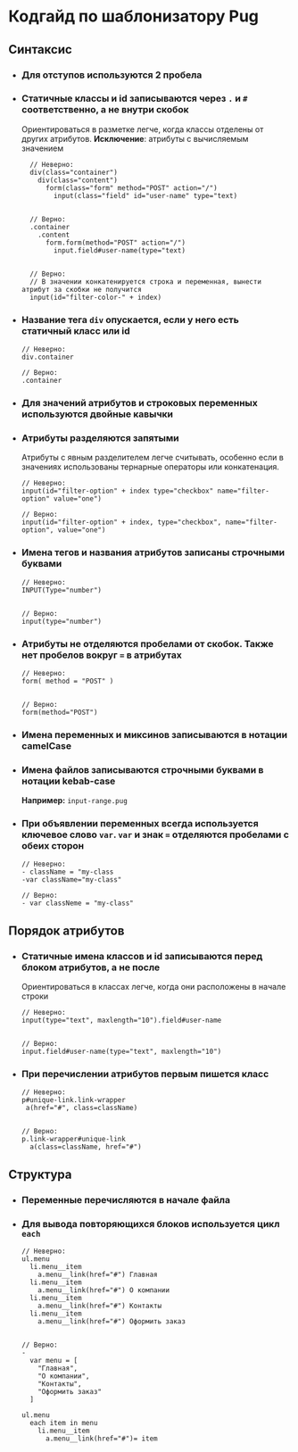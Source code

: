 # Кодгайд по шаблонизатору Pug

## Синтаксис

* ### Для отступов используются 2 пробела
* ### Статичные классы и id записываются через `.` и `#` соответственно, а не внутри скобок
  Ориентироваться в разметке легче, когда классы отделены от других атрибутов. 
  __Исключение__: атрибуты с вычисляемым значением
  ```pug
    // Неверно:
    div(class="container")
      div(class="content")
        form(class="form" method="POST" action="/")
          input(class="field" id="user-name" type="text)


    // Верно:
    .container
      .content
        form.form(method="POST" action="/")
          input.field#user-name(type="text)
          
          
    // Верно:
    // В значении конкатенируется строка и переменная, вынести атрибут за скобки не получится
    input(id="filter-color-" + index)    
  ```
* ### Название тега `div` опускается, если у него есть статичный класс или id
  ```pug
  // Неверно:
  div.container

  // Верно:
  .container
  ```
* ### Для значений атрибутов и строковых переменных используются двойные кавычки
* ### Атрибуты разделяются запятыми
  Атрибуты с явным разделителем легче считывать, особенно если в значениях использованы тернарные операторы или конкатенация.
  ```pug
  // Неверно:
  input(id="filter-option" + index type="checkbox" name="filter-option" value="one")

  // Верно:
  input(id="filter-option" + index, type="checkbox", name="filter-option", value="one")
  ```
* ### Имена тегов и названия атрибутов записаны строчными буквами
  ```pug
  // Неверно:
  INPUT(Type="number")


  // Верно:
  input(type="number")
  ```
* ### Атрибуты не отделяются пробелами от скобок. Также нет пробелов вокруг `=` в атрибутах 
  ```pug
  // Неверно:
  form( method = "POST" )


  // Верно:
  form(method="POST")
  ```

* ### Имена переменных и миксинов записываются в нотации camelCase
* ### Имена файлов записываются строчными буквами в нотации kebab-case
  __Например:__ `input-range.pug`
* ### При объявлении переменных всегда используется ключевое слово `var`. `var` и знак `=` отделяются пробелами с обеих сторон
  ```pug
  // Неверно:
  - className = "my-class
  -var className="my-class"

  // Верно:
  - var classNeme = "my-class"
  ```
 
## Порядок атрибутов
* ### Статичные имена классов и id записываются перед блоком атрибутов, а не после
  Ориентироваться в классах легче, когда они расположены в начале строки
  ```pug
  // Неверно:
  input(type="text", maxlength="10").field#user-name


  // Верно:
  input.field#user-name(type="text", maxlength="10")
  ```
* ### При перечислении атрибутов первым пишется класс
  ```pug
  // Неверно:
  p#unique-link.link-wrapper
   a(href="#", class=className)


  // Верно:
  p.link-wrapper#unique-link
    a(class=className, href="#")
  ```

## Структура
* ### Переменные перечисляются в начале файла
* ### Для вывода повторяющихся блоков используется цикл `each`
  ```pug
  // Неверно:
  ul.menu
    li.menu__item
      a.menu__link(href="#") Главная
    li.menu__item
      a.menu__link(href="#") О компании
    li.menu__item
      a.menu__link(href="#") Контакты
    li.menu__item
      a.menu__link(href="#") Оформить заказ


  // Верно:
  -
    var menu = [
      "Главная",
      "О компании",
      "Контакты",
      "Оформить заказ"
    ]
      
  ul.menu
    each item in menu
      li.menu__item
        a.menu__link(href="#")= item
  ```
